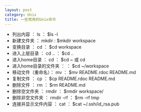 ```yaml
---
layout: post
category: Unix
title: 一些常用的Unix命令
---
```


* 列出内容 ： ls ： $ls -l
* 新建文件夹 ： mkdir <dirname> : $mkdir workspace
* 变换目录 ： cd <dirname> ： $cd workspace
* 进入上层目录 ： cd .. ： $cd ..
* 进入home目录 ： cd   ： $cd ~ 或 cd
* 进入home目录的文件夹 ：  ： $cd ~/workspace
* 移动文件（重命名）： mv <source> <target> ： $mv README.rdoc README.md
* 复制文件 ： cp <source> <target> ： $cp README.rdoc README.md
* 删除文件 ： rm <file> ： $rm README.md
* 删除空文件夹 ： rmdir <directory> ： $rmdir workspace/
* 删除非空文件夹 ： rmdir -rf <directory> ： $rm -rf tmp
* 连接并显示文件内容 ： cat <file> ： $cat ~/.ssh/id_rsa.pub




